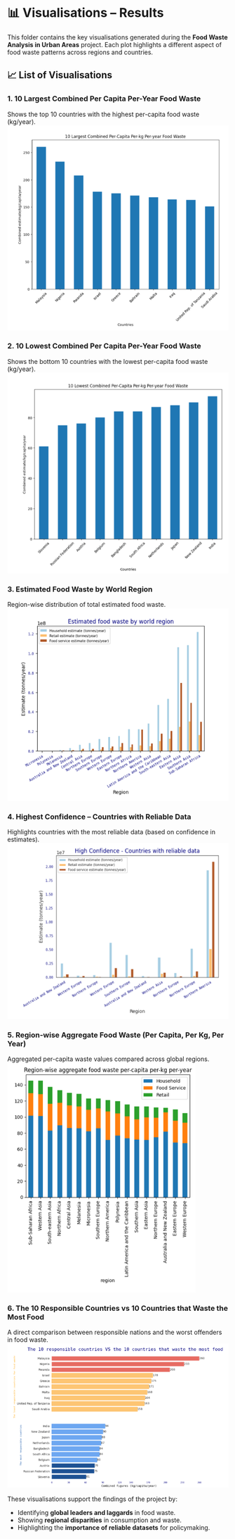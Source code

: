 # 📊 Visualisations – Results  

This folder contains the key visualisations generated during the **Food Waste Analysis in Urban Areas** project. Each plot highlights a different aspect of food waste patterns across regions and countries.  

## 📈 List of Visualisations  

### 1. 10 Largest Combined Per Capita Per-Year Food Waste  
Shows the top 10 countries with the highest per-capita food waste (kg/year).  
![10 Largest Food Waste](./10%20Largest%20Combined%20Per%20Capita%20Per-Kg%20Per-Year%20Food%20Waste.png)  


### 2. 10 Lowest Combined Per Capita Per-Year Food Waste  
Shows the bottom 10 countries with the lowest per-capita food waste (kg/year).  
![10 Lowest Food Waste](./10%20Lowest%20Combined%20Per%20Capita%20Per-Kg%20Per-Year%20Food%20Waste.png)  


### 3. Estimated Food Waste by World Region  
Region-wise distribution of total estimated food waste.  
![Food Waste by Region](./Estimated%20Food%20Waste%20by%20World%20Region.png)  


### 4. Highest Confidence – Countries with Reliable Data  
Highlights countries with the most reliable data (based on confidence in estimates).  
![Highest Confidence](./Highest%20confidence%20-%20countries%20with%20reliable%20data.png)  


### 5. Region-wise Aggregate Food Waste (Per Capita, Per Kg, Per Year)  
Aggregated per-capita waste values compared across global regions.  
![Region-wise Food Waste](./Region-wise%20aggregate%20food%20waste%20per-capita%20per-kg%20per-year.png)  


### 6. The 10 Responsible Countries vs 10 Countries that Waste the Most Food  
A direct comparison between responsible nations and the worst offenders in food waste.  
![Responsible vs Wasteful Countries](./The%2010%20responsible%20countries%20vs%2010%20countries%20that%20waste%20the%20most%20food.png)  


These visualisations support the findings of the project by:  
- Identifying **global leaders and laggards** in food waste.  
- Showing **regional disparities** in consumption and waste.  
- Highlighting the **importance of reliable datasets** for policymaking.  
